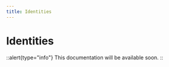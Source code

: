 ```yaml
---
title: Identities
---
```


# Identities

::alert{type="info"}
This documentation will be available soon.
::